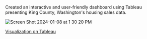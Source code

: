 Created an interactive and user-friendly dashboard using Tableau presenting King County, Washington's housing sales data.

![Screen Shot 2024-01-08 at 1 30 20 PM](https://github.com/anikareaza/HouseSales_Dashboard/assets/101680746/25a2c883-4371-4bc9-83d6-e792066f43e9)

[Visualization on Tableau](https://public.tableau.com/app/profile/anika.reza/viz/HouseData_17043890376140/Dashboard1)
